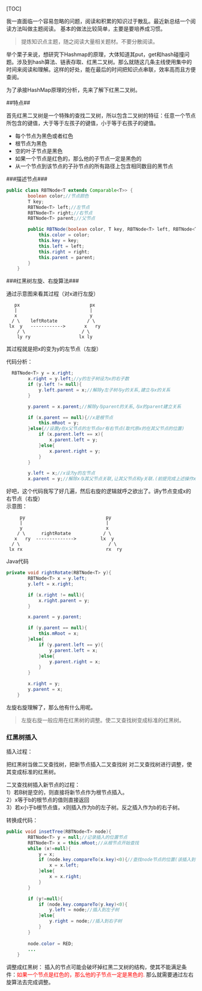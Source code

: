 [TOC]


我一直面临一个容易忽略的问题，阅读和积累的知识过于散乱。最近新总结一个阅读方法叫做主题阅读。
基本的做法比较简单，主要是要培养成习惯。

> 提炼知识点主题，随之阅读大量相关题材。不要分散阅读。

举个栗子来说，想研究下Hashmap的原理，大体知道其put，get和hash碰撞问题。涉及到hash算法、链表存取、红黑二叉树。那么就随这几条主线使用集中的时间来阅读和理解。这样的好处，能在最后的时间把知识点串联，效率高而且方便查阅。

为了承接HashMap原理的分析，先来了解下红黑二叉树。

##特点##

首先红黑二叉树是一个特殊的查找二叉树，所以包含二叉树的特征：任意一个节点所包含的键值，大于等于左孩子的键值，小于等于右孩子的键值。

- 每个节点为黑色或者红色
- 根节点为黑色
- 空的叶子节点是黑色
- 如果一个节点是红色的，那么他的子节点一定是黑色的
- 从一个节点到该节点的子孙节点的所有路径上包含相同数目的黑节点

###描述节点###
```java
public class RBTNode<T extends Comparable<T>> {
        boolean color;//节点颜色
        T key;
        RBTNode<T> left;//左节点
        RBTNode<T> right;//右节点
        RBTNode<T> parent;//父节点

        public RBTNode(boolean color, T key, RBTNode<T> left, RBTNode<T> right, RBTNode<T> parent) {
            this.color = color;
            this.key = key;
            this.left = left;
            this.right = right;
            this.parent = parent;
        }
    }
```
###红黑树左旋、右旋算法###

 通过示意图来看其过程（对x进行左旋）
     
       px                          px
       |                           |
       x                           y
      / \    leftRotate           / \
     lx  y   ------------>       x   ry
        / \                     / \
        ly ry                  lx ly

其过程就是把x的变为y的左节点（左旋）

代码分析：
```java
  RBTNode<T> y = x.right;
        x.right = y.left;//y的左子树设为x的右子数
        if (y.left != null){
            y.left.parent = x;//解除y左子树与y的关系,建立与x的关系
        }

        y.parent = x.parent;//解除y与parent的关系,与x的parent建立关系

        if (x.parent == null){//x是根节点
            this.mRoot = y;
        }else{//设置y在x父节点的左节点or有右节点(取代原x的在其父节点的位置)
            if (x.parent.left == x){
                x.parent.left = y;
            }else{
                x.parent.right = y;
            }
        }

        y.left = x;//x设为y的左节点
        x.parent = y;//解除x与其父节点关联,让其父节点和y关联.(前提完成上述操作x的关系已经全部给了y)
```
好吧，这个代码我写了好几遍，然后右旋的逻辑就呼之欲出了。讲y节点变成x的右节点（右旋）<br>
示意图：

         py                              py
         |                               |
         y                               x
        / \      rightRotate            / \
       x   ry  -------------->         lx  y
      / \                                 / \
     lx rx                               rx  ry

Java代码
 
```java
private void rightRotate(RBTNode<T> y){
        RBTNode<T> x = y.left;
        y.left = x.right;

        if (x.right != null){
            x.right.parent = y;
        }

        x.parent = y.parent;

        if (y.parent == null){
            this.mRoot = x;
        }else{
            if (y.parent.left == y){
                y.parent.left = x;
            }else{
                y.parent.right = x;
            }
        }

        x.right = y;
        y.parent = x;
    }
```
左旋右旋理解了，那么他有什么用呢。
> 左旋右旋一般应用在红黑树的调整。使二叉查找树变成标准的红黑树。

### 红黑树插入 ###
插入过程：

把红黑树当做二叉查找树，把新节点插入二叉查找树
对二叉查找树进行调整，使其变成标准的红黑树。


二叉查找树插入新节点的过程：<br>
1）若B树是空的，则直接将新节点作为根节点插入。<br>
2）x等于b的根节点的值则直接返回 <br>
3）若x小于b根节点值，x则插入作为b的左子树。反之插入作为b的右子树。<br>

转换成代码：
```java
public void insetTree(RBTNode<T> node){
        RBTNode<T> y = null;//记录插入的位置节点
        RBTNode<T> x = this.mRoot;//从根节点开始查找
        while (x!=null){
            y = x;
            if (node.key.compareTo(x.key)<0){//查找node节点的位置(该插入到哪个节点下面)
                x = x.left;
            }else{
                x = x.right;
            }
        }

        if (y!=null){
            if (node.key.compareTo(y.key)<0){
                y.left = node;//插入到左子树
            }else{
                y.right = node;//插入到右子树
            }
        }
        
        node.color = RED;
        ...
    }
```
调整成红黑树：
插入的节点可能会破坏掉红黑二叉树的结构，使其不能满足条件：<font color="red">如果一个节点是红色的，那么他的子节点一定是黑色的.</font>
那么就需要通过左右旋算法去完成调整。

